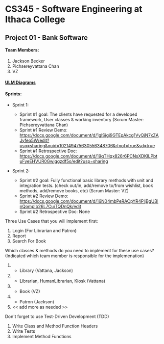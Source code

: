 # CS345 - Software Engineering at Ithaca College
## Project 01 - Bank Software

#### Team Members:
1. Jackson Becker 
2. Pichsereyvattana Chan 
3. VZ


#### <a href="https://drive.google.com/file/d/1NmmAWLjzSOZznr54E5h0V06SBwgq8pqn/view?usp=sharing" target="_blank">ULM Diagrams<a/>

#### Sprints:
- Sprint 1: 
   * Sprint #1 goal: The clients have requested for a developed framework, User classes & working inventory (Scrum Master: Pichsereyvattana Chan) <br/>
   * Sprint #1 Review Demo: https://docs.google.com/document/d/1glSigj9GTEpAkcg1VyQjN7xZAJyfeo5W/edit?usp=sharing&ouid=102149475630556348706&rtpof=true&sd=true <br/>
   * Sprint #1 Retrospective Doc: https://docs.google.com/document/d/19qTHqx826r6PCNsXDKlLPbtuFyeEHVUR0Gwjqgzdf5o/edit?usp=sharing <br/>

- Sprint 2: 
   * Sprint #2 goal: Fully functional basic library methods with unit and integration tests. (check out/in, add/remove to/from wishlist, book methods, add/remove books, etc) (Scrum Master: VZ)<br/>
   * Sprint #2 Review Demo: https://docs.google.com/document/d/16N04mbPeRACpYR4PljBgUBlnQomplb26L7CujTQDnQk/edit <br/>
   * Sprint #2 Retrospective Doc: None <br/>

Three Use Cases that you will implement first:
1. Login (For Librarian and Patron)
2. Report 
3. Search For Book

Which classes & methods do you need to implement for these use cases?
(Indicated which team member is responsible for the implemenation)
1. - Library (Vattana, Jackson)
2. - Librarian, HumanLibrarian, Kiosk (Vattana)
3. - Book (VZ)
4. - Patron (Jackson)
5. << add more as needed >>

Don't forget to use Test-Driven Development (TDD)
1. Write Class and Method Function Headers
2. Write Tests
3. Implement Method Functions


